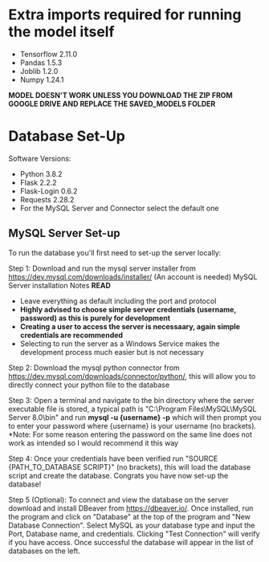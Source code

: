 # Extra imports required for running the model itself
- Tensorflow 2.11.0
- Pandas 1.5.3
- Joblib 1.2.0
- Numpy 1.24.1

**MODEL DOESN'T WORK UNLESS YOU DOWNLOAD THE ZIP FROM GOOGLE DRIVE AND REPLACE THE SAVED_MODELS FOLDER**



# Database Set-Up

Software Versions:
- Python 3.8.2
- Flask 2.2.2
- Flask-Login 0.6.2
- Requests 2.28.2
- For the MySQL Server and Connector select the default one


## MySQL Server Set-up
To run the database you'll first need to set-up the server locally:

Step 1: Download and run the mysql server installer from https://dev.mysql.com/downloads/installer/ (An account is needed)
MySQL Server installation Notes **READ**
- Leave everything as default including the port and protocol
- **Highly advised to choose simple server credentials (username, password) as this is purely for development**
- **Creating a user to access the server is necessaary, again simple credentials are recommended**
- Selecting to run the server as a Windows Service makes the development process much easier but is not necessary

Step 2: Download the mysql python connector from https://dev.mysql.com/downloads/connector/python/, this will 
allow you to directly connect your python file to the database

Step 3: Open a terminal and navigate to the bin directory where the server executable file is stored, a typical path is "C:\Program Files\MySQL\MySQL Server 8.0\bin" and run **mysql -u {username} -p** which will then prompt you to enter your password where {username} is your username (no brackets). *Note: For some reason entering the password on the same line does not work as intended so I would recommend it this way

Step 4: Once your credentials have been verified run "SOURCE {PATH_TO_DATABASE SCRIPT}" (no brackets), this will load the database script and create the database. Congrats you have now set-up the database!

Step 5 (Optional): To connect and view the database on the server download and install DBeaver from https://dbeaver.io/. Once installed, run the program and click on "Database" at the top of the program and "New Database Connection". Select MySQL as your database type and input the Port, Database name, and credentials. Clicking "Test Connection" will verify if you have access. Once successful the database will appear in the list of databases on the left.

